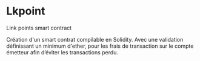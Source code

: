 # Lkpoint

Link points smart contract

Création d'un smart contrat compilable en Solidity. Avec une validation définissant un minimum d'ether, pour les frais de transaction sur le compte émetteur afin d’éviter les transactions perdu.

